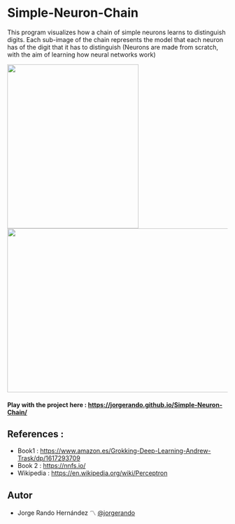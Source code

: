 # Simple-Neuron-Chain

This program visualizes how a chain of simple neurons learns to distinguish digits. Each sub-image of the chain represents the model that each neuron has of the digit that it has to distinguish (Neurons are made from scratch, with the aim of learning how neural networks work)

<img src="https://user-images.githubusercontent.com/69701088/185767606-1c376a93-3458-42b8-86ad-b6e62dcf1ad8.PNG" width="300" height="375"/> <img src="https://user-images.githubusercontent.com/69701088/185766453-a5908804-37a7-4431-8e87-2f384a8c7f51.gif" width="666" height="375"/>

#### Play with the project here : https://jorgerando.github.io/Simple-Neuron-Chain/

## References :
- Book1 :  https://www.amazon.es/Grokking-Deep-Learning-Andrew-Trask/dp/1617293709
- Book 2 : https://nnfs.io/
- Wikipedia : https://en.wikipedia.org/wiki/Perceptron

## Autor
* Jorge Rando Hernández :part_alternation_mark: [@jorgerando](https://github.com/jorgerando)
